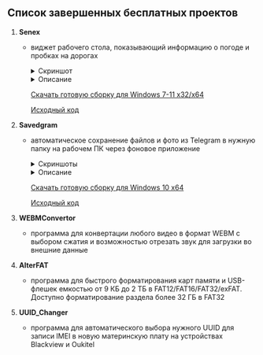 ## Список завершенных бесплатных проектов

1. **Senex**
    - виджет рабочего стола, показывающий информацию о погоде и пробках на дорогах
        <details><summary>Скриншот</summary>
            <img src="https://github.com/0xMihalich/Senex/blob/main/Senex.jpg" width="500">
        </details>
        <details><summary>Описание</summary>
            <dl>
                <dt>Приложение работает как виджет, закрытие программы и другие настройки доступны при нажатии правой кнопкой на значек в трее.</dt>
                <dt>Ограничения:</dt>
                <dd>Только русские населенные пункты, теоретически другие страны будут работать, но город отображаться не будет.</dd>
                <dd>Яндекс выдает сводку о дорожной ситуации только в некоторых городах, если ваш город не в их числе, будет выводиться сообщение "нет информации".</dd>
                <dd>Сам openweather выдает только населенный пункт, в базу собрал все города, но прицепить ко всем регионы задача не совсем простая.</dd>
            </dl>
        </details>
    
        [Скачать готовую сборку для Windows 7-11 x32/x64](https://drive.google.com/file/d/1RIPkeBIyG_7yPNlL0slLLRwTdt-hnwDs)

        [Исходный код](https://github.com/0xMihalich/Senex)

2. **Savedgram**
    - автоматическое сохранение файлов и фото из Telegram в нужную папку на рабочем ПК через фоновое приложение
        <details><summary>Скриншоты</summary>
            <img src="https://github.com/0xMihalich/my_projects_for_all/blob/main/images/savedgram/main.png" width="500">
            <img src="https://github.com/0xMihalich/my_projects_for_all/blob/main/images/savedgram/tray1.png" width="500">
            <img src="https://github.com/0xMihalich/my_projects_for_all/blob/main/images/savedgram/tray2.png" width="500">
        </details>
        <details><summary>Описание</summary>
            <dl>
                <dt>Программа для быстрого сохранения фото, видео и файлов до 20 мб из Telegram в папку на ПК.</dt>
                <dd>для работы программы нужно создать бота через https://t.me/BotFather и ввести его токен в окно программы, выбрать папку на компе куда будет сохраняться все что вы кидаете боту и нажать на **Start**.</dd>
                <dd>Если папка и токен указаны верно, программа свернется в трей и будет в фоновом режиме автоматически сохранять файлы на ПК.</dd>
                <dd>Настройки программы в зашифрованном виде автоматически сохраняться в папке с программой.</dd>
                <dd>Сборка под Windows 10 64 бит. Для других систем можно использовать исходный код или собирать самостоятельно</dd>
                <dt>Изменения в актуальной версии кода:</dt>
                <dd>добавил поддержку Linux и Macos.</dd>
                <dd>добавил все типы медиа (голос, аудио, файлы, картинки, анимации, видео).</dd>
                <dd>добавил проверку, что файл не превышает 20мб.</dd>
            </dl>
        </details>
    
        [Скачать готовую сборку для Windows 10 x64](https://drive.google.com/file/d/1wM1NItkEjfd1CZiDQdb0kq6cyuet-Ml5)

        [Исходный код](https://github.com/0xMihalich/Savedgram)
3. **WEBMConvertor**
    - программа для конвертации любого видео в формат WEBM с выбором сжатия и возможностью отрезать звук для загрузки во внешние данные
4. **AlterFAT**
    - программа для быстрого форматирования карт памяти и USB-флешек емкостью от 9 КБ до 2 ТБ в FAT12/FAT16/FAT32/exFAT. Доступно форматирование раздела более 32 ГБ в FAT32
5. **UUID_Changer**
    - программа для автоматического выбора нужного UUID для записи IMEI в новую материнскую плату на устройствах Blackview и Oukitel
